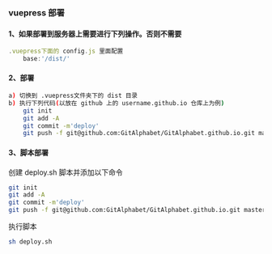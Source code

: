 ### vuepress 部署

#### 1、如果部署到服务器上需要进行下列操作。否则不需要

```js
.vuepress下面的 config.js 里面配置
    base:'/dist/'
```

#### 2、部署

```bash
a) 切换到 .vuepress文件夹下的 dist 目录
b) 执行下列代码(以放在 github 上的 username.github.io 仓库上为例)
    git init
    git add -A
    git commit -m'deploy'
    git push -f git@github.com:GitAlphabet/GitAlphabet.github.io.git master
```

#### 3、脚本部署

创建 deploy.sh 脚本并添加以下命令

```bash
git init
git add -A
git commit -m'deploy'
git push -f git@github.com:GitAlphabet/GitAlphabet.github.io.git master
```

执行脚本

```bash
sh deploy.sh
```

